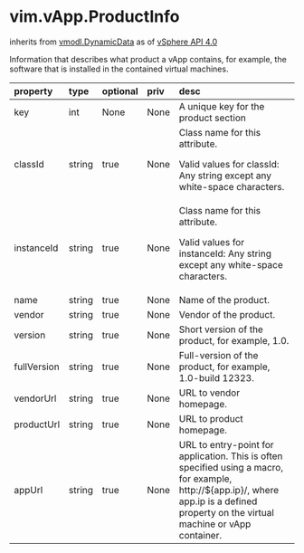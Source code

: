 vim.vApp.ProductInfo
====================
inherits from [vmodl.DynamicData](docs/vmodl.DynamicData.md)
as of [vSphere API 4.0](vim.version.md#vim.version.version5)


Information that describes what product a vApp contains, for example,   the software that is installed in the contained virtual machines.

| property | type | optional | priv | desc |
|:---------|:-----|:---------|:-----|:-----|
| key | int | None | None | A unique key for the product section |
| classId | string | true | None | Class name for this attribute.  <p>  Valid values for classId:  Any string except any white-space characters. |
| instanceId | string | true | None | Class name for this attribute.  <p>  Valid values for instanceId:  Any string except any white-space characters. |
| name | string | true | None | Name of the product. |
| vendor | string | true | None | Vendor of the product. |
| version | string | true | None | Short version of the product, for example, 1.0. |
| fullVersion | string | true | None | Full-version of the product, for example, 1.0-build 12323. |
| vendorUrl | string | true | None | URL to vendor homepage. |
| productUrl | string | true | None | URL to product homepage. |
| appUrl | string | true | None | URL to entry-point for application. This is often specified using   a macro, for example, http://${app.ip}/, where app.ip is a defined property   on the virtual machine or vApp container. |


